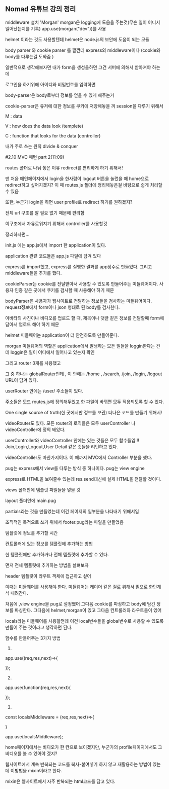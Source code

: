## Nomad 유튜브 강의 정리



middleware 설치 'Morgan' morgan은 logging에 도움을 주는것(무슨 일이 어디서 일어났는지를 기록)  app.use(morgan("dev"))를 사용



helmet 이라는 것도 사용할텐데 helmet은 node.js의 보안에 도움이 되는 모듈



body parser 와 cookie parser 를 깔껀데 express의 middleware이다 (cookie와 body를 다루는걸 도와줌 )

일반적으로 생각해보자면 내가 form을 생성을하면 그건 서버에 의해서 받아져야 하는데

로그인을 하기위해 아이디와 비밀번호를 입력하면

body-parser은 body로부터 정보를 얻을 수 있게 해주는거

cookie-parser은 유저에 대한 정보를 쿠키에 저장해놓을 꺼 session을 다루기 위해서





M : data

V : how does the data look (templete)

C : function that looks for the data    (controller)



내가 주로 쓰는 원칙 divide & conquer



#2.10 MVC 패턴 part 2(11:09)

routes 폴더로 나눠 놓은 이유 redirect를 편리하게 하기 위해서!

맨 처음 메인페이지에서 login을 한사람이 logout 버튼을 눌렀을 때 home으로 redirect하고 싶어지겠지? 이 때 routes.js 폴더에 정리해놓은걸 바탕으로 쉽게 처리할 수 있음

또한, 누군가 login을 하면 user profile로 redirect 하기를 원하겠지?

전체 url 구조를 알 필요 없기 때문에 편리함



이구조에서 자유로워지기 위해서 controller를 사용할것



정리하자면...

init.js 에는 app.js에서 import 한 application이 있다.

application 관련 코드들은 app.js 파일에 담겨 있다

express를 import했고, express를 실행한 결과를 app상수로 만들었다. 그리고 middleware들을 추가를 했다.

cookieParser는 cookie를 전달받아서 사용할 수 있도록 만들어주는 미들웨어이다. 사용자 인증 같은 곳에서 쿠키를 검사할 때 사용해야 하기 때문

bodyParser은 사용자가 웹사이트로 전달하는 정보들을 검사하는 미들웨어이다. request정보에서 form이나 json 형태로 된 body를 검사한다.



아바타의 사진이나 비디오를 업로드 할 때, 제목이나 댓글 같은 정보를 전달할때 form에담아서 업로드 해야 하기 때문



helmet 미들웨어는 application이 더 안전하도록 만들어준다.

morgan 미들웨어의 역할은 application에서 발생하는 모든 일들을 loggin한다는 건데 loggin은 일이 어디에서 일어나고 있는지 확인



그리고 router 3개를 사용했고

그 중 하나는 globalRouter인데 , 이 안에는 /home , /search, /join, /login, /logout URL이 담겨 있다.



userRouter 안에는 /user/ 주소들이 있다.

주소들은 모드 routes.js에 정의해두었고 한 파일이 바뀌면 모두 적용되도록 할 수 있다.

One single source of truth(한 곳에서만  정보를 보관) 더나은 코드를 만들기 위해서!

videoRouter도 있다. 모든 router의 로직들은 모두 userController 나 videoController에 정의 돼있다.



userController와 videoController 안에는 있는 것들은 모두 함수들임!!! Join,Login,Logout,User Detail 같은 것들을 리턴하고 있다.



videoController도 마찬가지이다. 이 때까지 MVC에서 Controller 부분을 했다.



pug는 express에서 view를 다루는 방식 중 하나이다. pug는 view engine

express로 HTML을 보여줄수 있는데 res.send대신에 실제 HTML을 전달할 것이다.



views 폴더안에 템플릿 파일들을 넣을 것

layout 폴더안에 main.pug



partials라는 것을 만들었는데 이건 페이지의 일부분을 나타내기 위해서임

조직적인 목적으로 쓰기 위해서 footer.pug라는 파일을 만들었음



템플릿에 정보를 추가할 시간

컨트롤러에 있는 정보를 템플릿에 추가하는 방법

한 템플릿에만 추가하거나 전체 템플릿에 추가할 수 있다.

먼저 전체 템플릿에 추가하는 방법을 살펴보자

header 템플릿이 라우트 객체에 접근하고 싶어

이때는 미들웨어를 사용해야 한다. 미들웨어는 레이어 같은 걸로 위해서 밑으로 한단계식 내려간다.



처음에 ,view engine을 pug로 설정했어 그다음 cookie를 파싱하고 body에 담긴 정보를 파싱한다. 그다음에 helmet,morgan이 있고 그다음 컨트롤러와 라우트들이 있어

locals라는 미들웨어를 사용할껀데 이건 local변수들을 global변수로 사용할 수 있도록 만들어 주는 것이라고 생각하면 된다.



함수를 만들어주는 3가지 방법

1.

app.use((req,res,next)=>{

});



2.

app.use(function(req,res,next){

});



3.

const localsMiddleware = (req,res,next)=>{

}

app.use(localsMiddleware);





home페이지에서는 비디오가 한 칸으로 보이겠지만, 누군가의 profile페이지에서도 그 비디오를 볼 수 있어야 겠지? 

웹사이트에서 계속 반복되는 코드를 복사-붙여넣기 하지 않고 재활용하는 방법이 있는데 이방법을 mixin이라고 한다.

mixin은 웹사이트에서 자주 반복되는 html코드를 담고 있다.